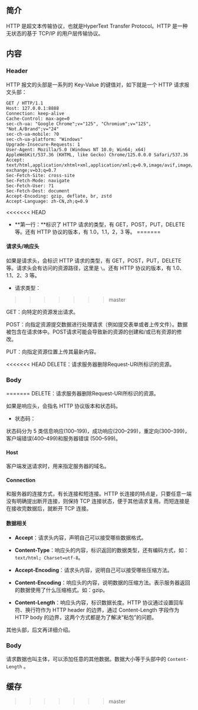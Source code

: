 

## **简介**

HTTP 是超文本传输协议，也就是HyperText Transfer Protocol。HTTP 是一种无状态的基于 TCP/IP 的用户层传输协议。



## **内容**


### **Header**


HTTP 报文的头部是一系列的 Key-Value 的键值对，如下就是一个 HTTP 请求报文头部：


```
GET / HTTP/1.1
Host: 127.0.0.1:8888
Connection: keep-alive
Cache-Control: max-age=0
sec-ch-ua: "Google Chrome";v="125", "Chromium";v="125", "Not.A/Brand";v="24"
sec-ch-ua-mobile: ?0
sec-ch-ua-platform: "Windows"
Upgrade-Insecure-Requests: 1
User-Agent: Mozilla/5.0 (Windows NT 10.0; Win64; x64) AppleWebKit/537.36 (KHTML, like Gecko) Chrome/125.0.0.0 Safari/537.36
Accept: text/html,application/xhtml+xml,application/xml;q=0.9,image/avif,image/webp,image/apng,*/*;q=0.8,application/signed-exchange;v=b3;q=0.7
Sec-Fetch-Site: cross-site
Sec-Fetch-Mode: navigate
Sec-Fetch-User: ?1
Sec-Fetch-Dest: document
Accept-Encoding: gzip, deflate, br, zstd
Accept-Language: zh-CN,zh;q=0.9
```

<<<<<<< HEAD
- **第一行：**标识了 HTTP 请求的类型，有 GET，POST，PUT，DELETE 等。还有 HTTP 协议的版本，有 1.0，1.1，2，3 等。
=======

#### **请求头/响应头**

如果是请求头，会标识 HTTP 请求的类型，有 GET，POST，PUT，DELETE 等。请求头会有访问的资源路径，这里是 `\`。还有 HTTP 协议的版本，有 1.0、1.1、2、3 等。

- 请求类型：
>>>>>>> master

GET：向特定的资源发出请求。

POST：向指定资源提交数据进行处理请求（例如提交表单或者上传文件）。数据被包含在请求体中。POST请求可能会导致新的资源的创建和/或已有资源的修改。

PUT：向指定资源位置上传其最新内容。 

<<<<<<< HEAD
DELETE：请求服务器删除Request-URI所标识的资源。 




### **Body**

=======
DELETE：请求服务器删除Request-URI所标识的资源。

如果是响应头，会指名 HTTP 协议版本和状态码。

- 状态码：

状态码分为 5 类信息响应(100–199)，成功响应(200–299)，重定向(300–399)，客户端错误(400–499)和服务器错误 (500–599)。


#### **Host**

客户端发送请求时，用来指定服务器的域名。

#### **Connection**

和服务器的连接方式，有长连接和短连接。HTTP 长连接的特点是，只要任意一端没有明确提出断开连接，则保持 TCP 连接状态，便于其他请求复用。而短连接是在接收完数据后，就断开 TCP 连接。


#### **数据相关**

- **Accept**：请求头内容，声明自己可以接受哪些数据格式。

- **Content-Type**：响应头的内容，标识返回的数据类型，还有编码方式，如： `text/html; Charset=utf-8`。

- **Accept-Encoding**：请求头内容，说明自己可以接受哪些压缩方法。

- **Content-Encoding**：响应头的内容，说明数据的压缩方法。表示服务器返回的数据使用了什么压缩格式。如：gzip。


- **Content-Length**：响应头内容，标识数据长度。HTTP 协议通过设置回车符、换行符作为 HTTP header 的边界，通过 Content-Length 字段作为 HTTP body 的边界，这两个方式都是为了解决“粘包”的问题。

其他头部，后文再详细介绍。

### **Body**

请求数据也叫主体，可以添加任意的其他数据。数据大小等于头部中的 `Content-Length` 。


## **缓存**


>>>>>>> master
